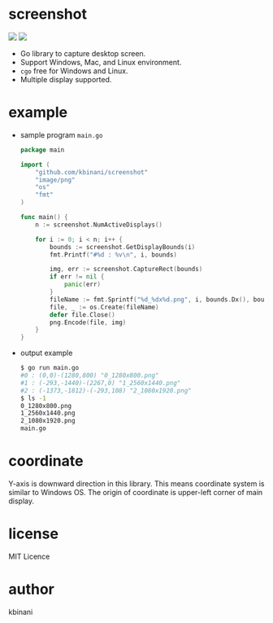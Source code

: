 screenshot
==========

[![](https://img.shields.io/badge/godoc-reference-556faf.svg)](https://godoc.org/github.com/kbinani/screenshot)
![](https://img.shields.io/badge/license-MIT-green.svg?style=flat)

* Go library to capture desktop screen.
* Support Windows, Mac, and Linux environment.
* `cgo` free for Windows and Linux.
* Multiple display supported.

example
=======

* sample program `main.go`

	```go
	package main
	
	import (
		"github.com/kbinani/screenshot"
		"image/png"
		"os"
		"fmt"
	)
	
	func main() {
		n := screenshot.NumActiveDisplays()
	
		for i := 0; i < n; i++ {
			bounds := screenshot.GetDisplayBounds(i)
			fmt.Printf("#%d : %v\n", i, bounds)
	
			img, err := screenshot.CaptureRect(bounds)
			if err != nil {
				panic(err)
			}
			fileName := fmt.Sprintf("%d_%dx%d.png", i, bounds.Dx(), bounds.Dy())
			file, _ := os.Create(fileName)
			defer file.Close()
			png.Encode(file, img)
		}
	}
	```

* output example
	
	```bash
	$ go run main.go
	#0 : (0,0)-(1280,800) "0_1280x800.png"
	#1 : (-293,-1440)-(2267,0) "1_2560x1440.png"
	#2 : (-1373,-1812)-(-293,108) "2_1080x1920.png"
	$ ls -1
	0_1280x800.png
	1_2560x1440.png
	2_1080x1920.png
	main.go
	```

coordinate
=================
Y-axis is downward direction in this library. This means coordinate system is similar to Windows OS. The origin of coordinate is upper-left corner of main display.

license
=======

MIT Licence

author
======

kbinani
